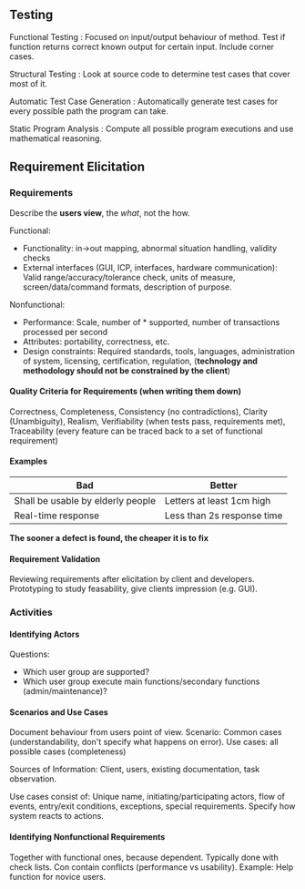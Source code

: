 ## Testing

Functional Testing
 : Focused on input/output behaviour of method. Test if function returns correct known output for certain input. Include corner cases.

Structural Testing
 : Look at source code to determine test cases that cover most of it.

Automatic Test Case Generation
 : Automatically generate test cases for every possible path the program can take.

Static Program Analysis
 : Compute all possible program executions and use mathematical reasoning.

## Requirement Elicitation

### Requirements

Describe the **users view**, the *what*, not the how.

Functional:

- Functionality: in$\to$out mapping, abnormal situation handling, validity checks
- External interfaces (GUI, ICP, interfaces, hardware communication): Valid range/accuracy/tolerance check, units of measure, screen/data/command formats, description of purpose.

Nonfunctional:

- Performance: Scale, number of * supported, number of transactions processed per second
- Attributes: portability, correctness, etc.
- Design constraints: Required standards, tools, languages, administration of system, licensing, certification, regulation, (**technology and methodology should not be constrained by the client**)

#### Quality Criteria for Requirements (when writing them down)

Correctness, Completeness, Consistency (no contradictions), Clarity (Unambiguity), Realism, Verifiability (when tests pass, requirements met), Traceability (every feature can be traced back to a set of functional requirement)

#### Examples

Bad|  Better
----| -------
Shall be usable by elderly people|Letters at least 1cm high
Real-time response|Less than 2s response time

**The sooner a defect is found, the cheaper it is to fix**

#### Requirement Validation

Reviewing requirements after elicitation by client and developers. Prototyping to study feasability, give clients impression (e.g. GUI).

### Activities

#### Identifying Actors

Questions:
- Which user group are supported?
- Which user group execute main functions/secondary functions (admin/maintenance)?

#### Scenarios and Use Cases

Document behaviour from users point of view. Scenario: Common cases (understandability, don't specify what happens on error). Use cases: all possible cases (completeness)

Sources of Information: Client, users, existing documentation, task observation.

Use cases consist of: Unique name, initiating/participating actors, flow of events, entry/exit conditions, exceptions, special requirements. Specify how system reacts to actions.

#### Identifying Nonfunctional Requirements

Together with functional ones, because dependent. Typically done with check lists. Con contain conflicts (performance vs usability). Example: Help function for novice users.
